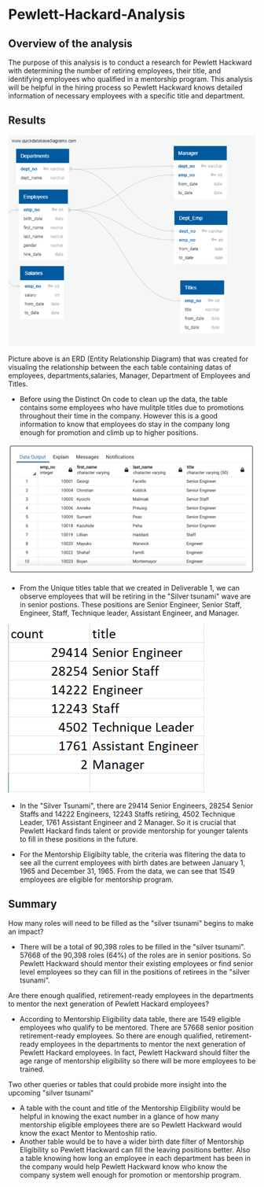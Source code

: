 # Pewlett-Hackard-Analysis 
## Overview of the analysis

The purpose of this analysis is to conduct a research for Pewlett Hackward with determining the number of retiring employees, their title, and identifying employees who qualified in a mentorship program. This analysis will be helpful in the hiring process so Pewlett Hackward knows detailed information of necessary employees with a specific title and department. 

## Results 
  ![EmployeeDb](https://github.com/Monsaiaung/Pewlett-Hackard-Analysis/blob/1c702ad4bde3466a7c303d1410c7741e7f4e7478/Pewlett-Hackard%20Analysis%20Folder/EmployeeDB.png)

Picture above is an ERD (Entity Relationship Diagram) that was created for visualing the relationship between the each table containing datas of employees, departments,salaries, Manager, Department of Employees and Titles.

- Before using the Distinct On code to clean up the data, the table contains some employees who have mulitple titles due to promotions throughout their time in the company. However this is a good information to know that employees do stay in the company long enough for promotion and climb up to higher positions.

 ![Unique_titles](https://github.com/Monsaiaung/Pewlett-Hackard-Analysis/blob/3a61ff79ac4ef0989503a57950c9d6fc8ce541d1/Pewlett-Hackard%20Analysis%20Folder/Unique_titles.png)
- From the Unique titles table that we created in Deliverable 1, we can observe employees that will be retiring in the "Silver tsunami" wave are in senior postions. These positions are Senior Engineer, Senior Staff, Engineer, Staff, Technique leader, Assistant Engineer, and Manager. 

![Numberretiree](https://github.com/Monsaiaung/Pewlett-Hackard-Analysis/blob/97ed489d188d191dfacb87b927b9af9c18b2b1b2/Pewlett-Hackard%20Analysis%20Folder/numberretire.png)
- In the "Silver Tsunami", there are 29414 Senior Engineers, 28254 Senior Staffs and 14222 Engineers, 12243 Staffs retiring, 4502 Technique Leader, 1761 Assistant Engineer and 2 Manager. So it is crucial that Pewlett Hackard finds talent or provide mentorship for younger talents to fill in these positions in the future. 

- For the Mentorship Eligibilty table, the criteria was flitering the data to see all the current employees with birth dates are between January 1, 1965 and December 31, 1965. From the data, we can see that 1549 employees are eligible for mentorship program. 

## Summary

How many roles will need to be filled as the "silver tsunami" begins to make an impact?
- There will be a total of 90,398 roles to be filled in the "silver tsunami". 57668 of the 90,398 roles (64%) of the roles are in senior positions. So Pewlett Hackward should mentor their existing employees or find senior level employees so they can fill in the positions of retirees in the "silver tsunami". 

Are there enough qualified, retirement-ready employees in the departments to mentor the next generation of Pewlett Hackard employees?
- According to Mentorship Eligibility data table, there are 1549 eligible employees who qualify to be mentored. There are 57668 senior position retirement-ready employees. So there are enough qualified, retirement-ready employees in the departments to mentor the next generation of Pewlett Hackard employees. In fact, Pewlett Hackward should filter the age range of mentorship eligibility so there will be more employees to be trained. 

Two other queries or tables that could probide more insight into the upcoming "silver tsunami"
- A table with the count and title of the Mentorship Eligibility would be helpful in knowing the exact number in a glance of how many mentorship eligible employees there are so Pewlett Hackward would know the exact Mentor to Mentoship ratio. 
- Another table would be to have a wider birth date filter of Mentorship Eligibility so Pewlett Hackward can fill the leaving positions better. Also a table knowing how long an employee in each department has been in the company would help Pewlett Hackward know who know the company system well enough for promotion or mentorship program. 

